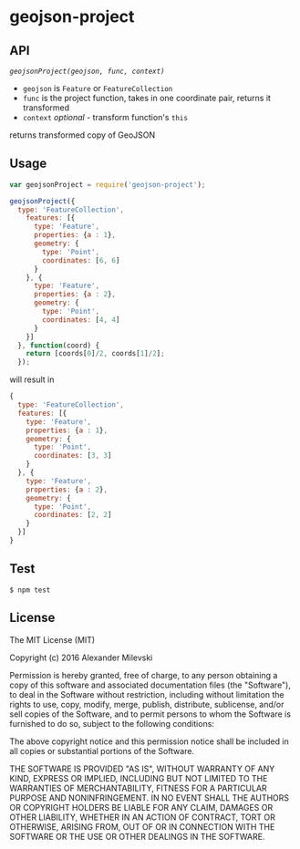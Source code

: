 # geojson-project

## API

*`geojsonProject(geojson, func, context)`*
* `geojson` is `Feature` or `FeatureCollection`
* `func` is the project function, takes in one coordinate pair,
         returns it transformed
* `context` _optional_ - transform function's `this`

returns transformed copy of GeoJSON

## Usage
```js
var geojsonProject = require('geojson-project');

geojsonProject({
  type: 'FeatureCollection',
    features: [{
      type: 'Feature',
      properties: {a : 1},
      geometry: {
        type: 'Point',
        coordinates: [6, 6]
      }
    }, {
      type: 'Feature',
      properties: {a : 2},
      geometry: {
        type: 'Point',
        coordinates: [4, 4]
      }
    }]
  }, function(coord) {
    return [coords[0]/2, coords[1]/2];
  });

```

will result in

```js
{
  type: 'FeatureCollection',
  features: [{
    type: 'Feature',
    properties: {a : 1},
    geometry: {
      type: 'Point',
      coordinates: [3, 3]
    }
  }, {
    type: 'Feature',
    properties: {a : 2},
    geometry: {
      type: 'Point',
      coordinates: [2, 2]
    }
  }]
}
```

## Test

```shell
$ npm test
```


## License

The MIT License (MIT)

Copyright (c) 2016 Alexander Milevski

Permission is hereby granted, free of charge, to any person obtaining a copy
of this software and associated documentation files (the "Software"), to deal
in the Software without restriction, including without limitation the rights
to use, copy, modify, merge, publish, distribute, sublicense, and/or sell
copies of the Software, and to permit persons to whom the Software is
furnished to do so, subject to the following conditions:

The above copyright notice and this permission notice shall be included in all
copies or substantial portions of the Software.

THE SOFTWARE IS PROVIDED "AS IS", WITHOUT WARRANTY OF ANY KIND, EXPRESS OR
IMPLIED, INCLUDING BUT NOT LIMITED TO THE WARRANTIES OF MERCHANTABILITY,
FITNESS FOR A PARTICULAR PURPOSE AND NONINFRINGEMENT. IN NO EVENT SHALL THE
AUTHORS OR COPYRIGHT HOLDERS BE LIABLE FOR ANY CLAIM, DAMAGES OR OTHER
LIABILITY, WHETHER IN AN ACTION OF CONTRACT, TORT OR OTHERWISE, ARISING FROM,
OUT OF OR IN CONNECTION WITH THE SOFTWARE OR THE USE OR OTHER DEALINGS IN THE
SOFTWARE.

